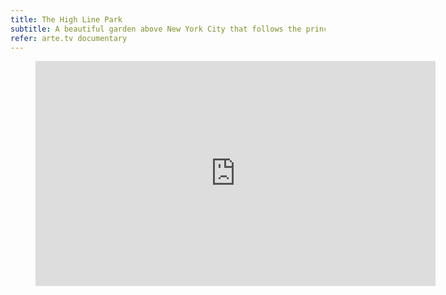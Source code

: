 ```yaml
---
title: The High Line Park
subtitle: A beautiful garden above New York City that follows the principle "simple and slow."
refer: arte.tv documentary
---
```

<figure>
<iframe allowfullscreen="true" style="transition-duration:0;transition-property:no;margin:0 auto;position:relative;display:block;background-color:#000000;" frameborder="0" scrolling="no" width="640" height="360" src="https://www.arte.tv/player/v5/index.php?json_url=https%3A%2F%2Fapi.arte.tv%2Fapi%2Fplayer%2Fv2%2Fconfig%2Fde%2F073064-004-A&lang=de&autoplay=false&mute=0"></iframe>
</figure>